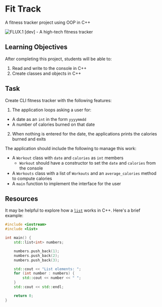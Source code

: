 Fit Track
=========

A fitness tracker project using OOP in C++

![FLUX.1 [dev] - A high-tech fitness tracker](https://github.com/user-attachments/assets/ca2cfc93-1f66-4d46-a481-e2fb09d58190)

Learning Objectives
-------------------

After completing this project, students will be able to:

1. Read and write to the console in C++
2. Create classes and objects in C++

Task
----

Create CLI fitness tracker with the following features:

1. The application loops asking a user for:
  - A date as an `int` in the form `yyyymmdd`
  - A number of calories burned on that date
2. When nothing is entered for the date, the applications prints the calories burned and exits

The application should include the following to manage this work:

- A `Workout` class with `date` and `calories` as `int` members
    - `Workout` should have a constructor to set the `date` and `calories` from the console
- A `Workouts` class with a list of `Workouts` and an `average_calories` method to compute calories
- A `main` function to implement the interface for the user

Resources
---------

It may be helpful to explore how a [`list`](https://en.cppreference.com/w/cpp/container/list) works in C++. Here's a brief example:

```cpp
#include <iostream>
#include <list>

int main() {
    std::list<int> numbers;

    numbers.push_back(1);
    numbers.push_back(2);
    numbers.push_back(3);

    std::cout << "List elements: ";
    for (int number : numbers) {
        std::cout << number << " ";
    }
    std::cout << std::endl;

    return 0;
}
```